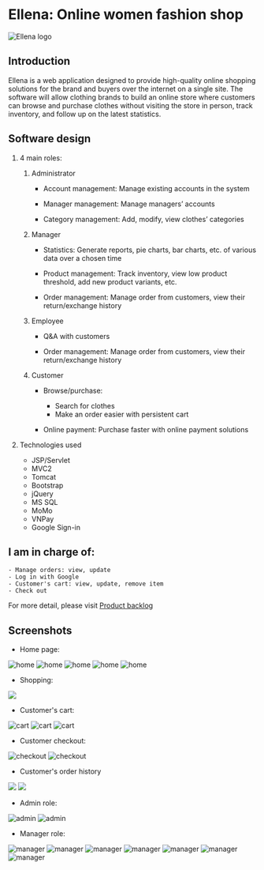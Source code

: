 # Ellena: Online women fashion shop
![Ellena logo](https://github.com/duy-lvl/ellena/blob/main/web/img/ellena-logo.png)

## Introduction
Ellena is a web application designed to provide high-quality online shopping solutions for the brand and buyers over the internet on a single site. The software will allow clothing brands to build an online store where customers can browse and purchase clothes without visiting the store in person, track inventory, and follow up on the latest statistics.

## Software design
1. 4 main roles:
	1. Administrator
		- Account management: Manage existing accounts in the system

		- Manager management: Manage managers’ accounts

		- Category management: Add, modify, view clothes’ categories

	2. Manager
		- Statistics: Generate reports, pie charts, bar charts, etc. of various data over a chosen time

		- Product management: Track inventory, view low product threshold, add new product variants, etc.

		- Order management: Manage order from customers, view their return/exchange history

	3. Employee
		- Q&A with customers

		- Order management: Manage order from customers, view their return/exchange history

	4. Customer
		- Browse/purchase: 
			- Search for clothes
			- Make an order easier with persistent cart

		- Online payment: Purchase faster with online payment solutions

2. Technologies used
	- JSP/Servlet
	- MVC2
	- Tomcat
	- Bootstrap
	- jQuery
	- MS SQL
	- MoMo
	- VNPay
	- Google Sign-in

## I am in charge of:
	- Manage orders: view, update
	- Log in with Google
	- Customer's cart: view, update, remove item
	- Check out


For more detail, please visit [Product backlog](https://github.com/duy-lvl/ellena/blob/main/Ellena%20backlog.xlsx)

## Screenshots

- Home page:

![home](https://github.com/duy-lvl/ellena/blob/main/screenshots/home1.png)
![home](https://github.com/duy-lvl/ellena/blob/main/screenshots/home2.png)
![home](https://github.com/duy-lvl/ellena/blob/main/screenshots/home3.png)
![home](https://github.com/duy-lvl/ellena/blob/main/screenshots/home4.png)
![home](https://github.com/duy-lvl/ellena/blob/main/screenshots/home5.png)

- Shopping:

![](https://github.com/duy-lvl/ellena/blob/main/screenshots/shopping1.png)

- Customer's cart:

![cart](https://github.com/duy-lvl/ellena/blob/main/screenshots/cart1.png)
![cart](https://github.com/duy-lvl/ellena/blob/main/screenshots/cart2.png)
![cart](https://github.com/duy-lvl/ellena/blob/main/screenshots/cart3.png)

- Customer checkout:

![checkout](https://github.com/duy-lvl/ellena/blob/main/screenshots/checkout1.png)
![checkout](https://github.com/duy-lvl/ellena/blob/main/screenshots/checkout2.png)

- Customer's order history

![](https://github.com/duy-lvl/ellena/blob/main/screenshots/cus-order-history1.png)
![](https://github.com/duy-lvl/ellena/blob/main/screenshots/cus-order-history2.png)

- Admin role:

![admin](https://github.com/duy-lvl/ellena/blob/main/screenshots/admin-home.png)
![admin](https://github.com/duy-lvl/ellena/blob/main/screenshots/admin-category.png)


- Manager role:

![manager](https://github.com/duy-lvl/ellena/blob/main/screenshots/manager-statistics1.png)
![manager](https://github.com/duy-lvl/ellena/blob/main/screenshots/manager-statistics2.png)
![manager](https://github.com/duy-lvl/ellena/blob/main/screenshots/manager-statistics3.png)
![manager](https://github.com/duy-lvl/ellena/blob/main/screenshots/manager-order1.png)
![manager](https://github.com/duy-lvl/ellena/blob/main/screenshots/manager-order2.png)
![manager](https://github.com/duy-lvl/ellena/blob/main/screenshots/manager-order3.png)
![manager](https://github.com/duy-lvl/ellena/blob/main/screenshots/manager-product.png)